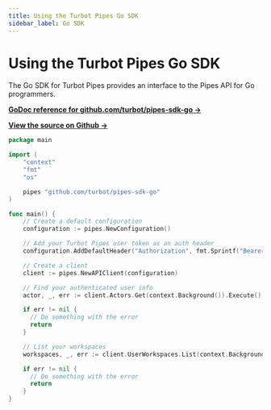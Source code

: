 ```yaml
---
title: Using the Turbot Pipes Go SDK
sidebar_label: Go SDK
---
```


# Using the Turbot Pipes Go SDK

The Go SDK for Turbot Pipes provides an interface to the Pipes API for Go
programmers.

**[GoDoc reference for github.com/turbot/pipes-sdk-go →](https://pkg.go.dev/github.com/turbot/pipes-sdk-go)**

**[View the source on Github →](https://github.com/turbot/pipes-sdk-go)**

```go
package main

import (
    "context"
    "fmt"
    "os"

    pipes "github.com/turbot/pipes-sdk-go"
)

func main() {
    // Create a default configuration
    configuration := pipes.NewConfiguration()

    // Add your Turbot Pipes user token as an auth header
    configuration.AddDefaultHeader("Authorization", fmt.Sprintf("Bearer %s", os.Getenv("PIPES_TOKEN")))

    // Create a client
    client := pipes.NewAPIClient(configuration)

    // Find your authenticated user info
    actor, _, err := client.Actors.Get(context.Background()).Execute()

    if err != nil {
      // Do something with the error
      return
    }

    // List your workspaces
    workspaces, _, err := client.UserWorkspaces.List(context.Background(), actor.Handle).Execute()

    if err != nil {
      // Do something with the error
      return
    }
}
```
